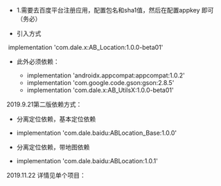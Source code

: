 - 1.需要去百度平台注册应用，配置包名和sha1值，然后在配置appkey 即可（务必）


- 引入方式

​  implementation 'com.dale.x:AB_Location:1.0.0-beta01'

- 此外必须依赖：

  - implementation 'androidx.appcompat:appcompat:1.0.2'
  - implementation 'com.google.code.gson:gson:2.8.5'
  - implementation 'com.dale.x:AB_UtilsX:1.0.0-beta01'

2019.9.21第二版依赖方式：
  - 分离定位依赖，基本定位依赖
  - implementation 'com.dale.baidu:ABLocation_Base:1.0.0'

  - 分离定位依赖，带地图依赖
  - implementation 'com.dale.baidu:ABLocation:1.0.1'

2019.11.22 详情见单个项目：

